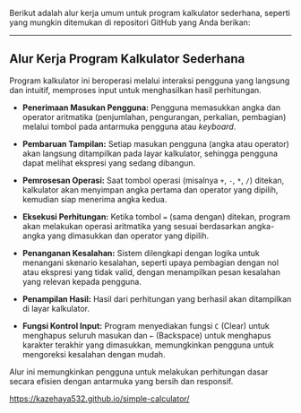 Berikut adalah alur kerja umum untuk program kalkulator sederhana, seperti yang mungkin ditemukan di repositori GitHub yang Anda berikan:

---

## Alur Kerja Program Kalkulator Sederhana

Program kalkulator ini beroperasi melalui interaksi pengguna yang langsung dan intuitif, memproses input untuk menghasilkan hasil perhitungan.

* **Penerimaan Masukan Pengguna:** Pengguna memasukkan angka dan operator aritmatika (penjumlahan, pengurangan, perkalian, pembagian) melalui tombol pada antarmuka pengguna atau *keyboard*.

* **Pembaruan Tampilan:** Setiap masukan pengguna (angka atau operator) akan langsung ditampilkan pada layar kalkulator, sehingga pengguna dapat melihat ekspresi yang sedang dibangun.

* **Pemrosesan Operasi:** Saat tombol operasi (misalnya `+`, `-`, `*`, `/`) ditekan, kalkulator akan menyimpan angka pertama dan operator yang dipilih, kemudian siap menerima angka kedua.

* **Eksekusi Perhitungan:** Ketika tombol `=` (sama dengan) ditekan, program akan melakukan operasi aritmatika yang sesuai berdasarkan angka-angka yang dimasukkan dan operator yang dipilih.

* **Penanganan Kesalahan:** Sistem dilengkapi dengan logika untuk menangani skenario kesalahan, seperti upaya pembagian dengan nol atau ekspresi yang tidak valid, dengan menampilkan pesan kesalahan yang relevan kepada pengguna.

* **Penampilan Hasil:** Hasil dari perhitungan yang berhasil akan ditampilkan di layar kalkulator.

* **Fungsi Kontrol Input:** Program menyediakan fungsi `C` (Clear) untuk menghapus seluruh masukan dan `←` (Backspace) untuk menghapus karakter terakhir yang dimasukkan, memungkinkan pengguna untuk mengoreksi kesalahan dengan mudah.

Alur ini memungkinkan pengguna untuk melakukan perhitungan dasar secara efisien dengan antarmuka yang bersih dan responsif.

https://kazehaya532.github.io/simple-calculator/
